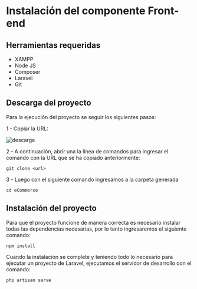 
# Instalación del componente Front-end

## Herramientas requeridas

- XAMPP
- Node JS
- Composer
- Laravel
- Git

## Descarga del proyecto

Para la ejecución del proyecto se seguir los siguientes pasos: 

1 - Copiar la URL:

![descarga](https://user-images.githubusercontent.com/58127103/188290983-285b5dd1-72da-429f-b1e7-60a260ec5d3f.png)

2 - A continuación, abrir una la línea de comandos para ingresar el comando con la URL que se ha copiado anteriormente:
```
git clone <url> 
```

3 - Luego con el siguiente comando ingresamos a la carpeta generada
```
cd eCommerce
```
## Instalación del proyecto

Para que el proyecto funcione de manera correcta es necesario instalar todas las dependencias necesarias, por lo tanto ingresaremos el siguiente comando:
```
npm install
```
Cuando la instalación se complete y teniendo todo lo necesario para ejecutar un proyecto de Laravel, ejecutamos el servidor de desarrollo con el comando:
```
php artisan serve
```

